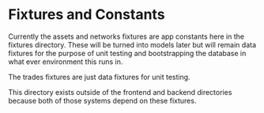 # Fixtures and Constants

Currently the assets and networks fixtures are app constants here in the
fixtures directory. These will be turned into models later but will remain data
fixtures for the purpose of unit testing and bootstrapping the database in what
ever environment this runs in.

The trades fixtures are just data fixtures for unit testing.

This directory exists outside of the frontend and backend directories because
both of those systems depend on these fixtures.
